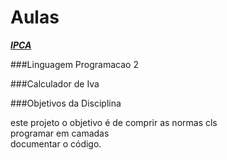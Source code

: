 # Aulas
[**_IPCA_**](http://ipca.pt/)

###Linguagem Programacao 2

###Calculador de Iva

###Objetivos da Disciplina

este projeto o objetivo é de 
comprir as normas cls  
programar em camadas  
documentar o código.  